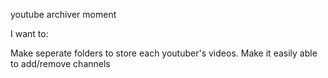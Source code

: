 
youtube archiver moment

I want to:

  Make seperate folders to store each youtuber's videos.
  Make it easily able to add/remove channels
  
